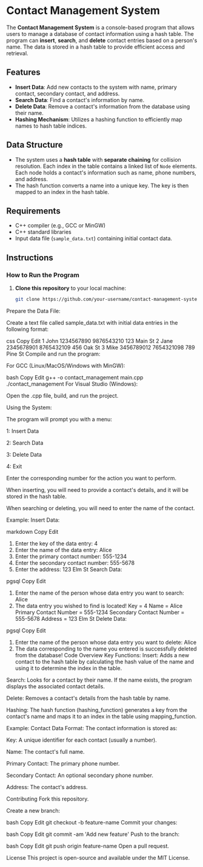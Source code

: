 # Contact Management System

The **Contact Management System** is a console-based program that allows users to manage a database of contact information using a hash table. The program can **insert**, **search**, and **delete** contact entries based on a person's name. The data is stored in a hash table to provide efficient access and retrieval.

## Features

- **Insert Data**: Add new contacts to the system with name, primary contact, secondary contact, and address.
- **Search Data**: Find a contact's information by name.
- **Delete Data**: Remove a contact's information from the database using their name.
- **Hashing Mechanism**: Utilizes a hashing function to efficiently map names to hash table indices.

## Data Structure

- The system uses a **hash table** with **separate chaining** for collision resolution. Each index in the table contains a linked list of `Node` elements. Each node holds a contact's information such as name, phone numbers, and address.
- The hash function converts a name into a unique key. The key is then mapped to an index in the hash table.

## Requirements

- C++ compiler (e.g., GCC or MinGW)
- C++ standard libraries
- Input data file (`sample_data.txt`) containing initial contact data.

## Instructions

### How to Run the Program

1. **Clone this repository** to your local machine:
   ```bash
   git clone https://github.com/your-username/contact-management-system.git
Prepare the Data File:

Create a text file called sample_data.txt with initial data entries in the following format:

css
Copy
Edit
1 John 1234567890 9876543210 123 Main St
2 Jane 2345678901 8765432109 456 Oak St
3 Mike 3456789012 7654321098 789 Pine St
Compile and run the program:

For GCC (Linux/MacOS/Windows with MinGW):

bash
Copy
Edit
g++ -o contact_management main.cpp
./contact_management
For Visual Studio (Windows):

Open the .cpp file, build, and run the project.

Using the System:

The program will prompt you with a menu:

1: Insert Data

2: Search Data

3: Delete Data

4: Exit

Enter the corresponding number for the action you want to perform.

When inserting, you will need to provide a contact's details, and it will be stored in the hash table.

When searching or deleting, you will need to enter the name of the contact.

Example:
Insert Data:

markdown
Copy
Edit
1. Enter the key of the data entry: 4
2. Enter the name of the data entry: Alice
3. Enter the primary contact number: 555-1234
4. Enter the secondary contact number: 555-5678
5. Enter the address: 123 Elm St
Search Data:

pgsql
Copy
Edit
1. Enter the name of the person whose data entry you want to search: Alice
2. The data entry you wished to find is located!
   Key = 4
   Name = Alice
   Primary Contact Number = 555-1234
   Secondary Contact Number = 555-5678
   Address = 123 Elm St
Delete Data:

pgsql
Copy
Edit
1. Enter the name of the person whose data entry you want to delete: Alice
2. The data corresponding to the name you entered is successfully deleted from the database!
Code Overview
Key Functions:
Insert: Adds a new contact to the hash table by calculating the hash value of the name and using it to determine the index in the table.

Search: Looks for a contact by their name. If the name exists, the program displays the associated contact details.

Delete: Removes a contact's details from the hash table by name.

Hashing:
The hash function (hashing_function) generates a key from the contact's name and maps it to an index in the table using mapping_function.

Example:
Contact Data Format:
The contact information is stored as:

Key: A unique identifier for each contact (usually a number).

Name: The contact's full name.

Primary Contact: The primary phone number.

Secondary Contact: An optional secondary phone number.

Address: The contact's address.

Contributing
Fork this repository.

Create a new branch:

bash
Copy
Edit
git checkout -b feature-name
Commit your changes:

bash
Copy
Edit
git commit -am 'Add new feature'
Push to the branch:

bash
Copy
Edit
git push origin feature-name
Open a pull request.

License
This project is open-source and available under the MIT License.
